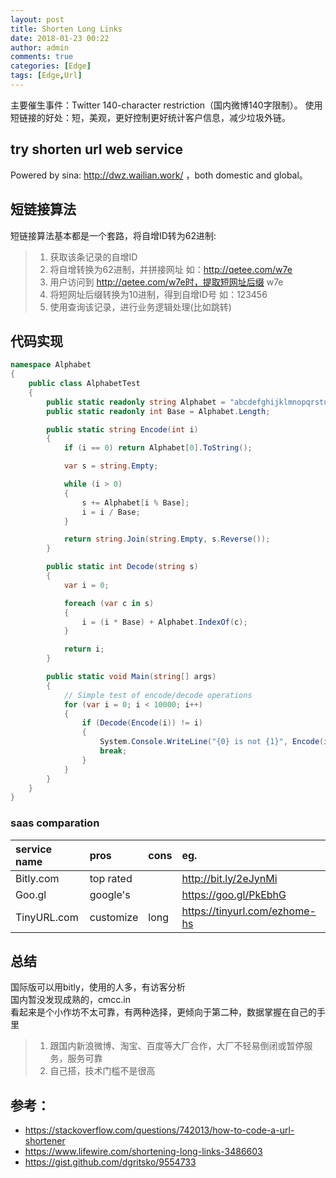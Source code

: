 ```yaml
---
layout: post
title: Shorten Long Links
date: 2018-01-23 00:22
author: admin
comments: true
categories: [Edge]
tags: [Edge,Url]
---
```




主要催生事件：Twitter 140-character restriction（国内微博140字限制）。
使用短链接的好处：短，美观，更好控制更好统计客户信息，减少垃圾外链。

## try shorten url web service

Powered by sina: http://dwz.wailian.work/ ，both domestic and global。

## 短链接算法

短链接算法基本都是一个套路，将自增ID转为62进制:  
> 1. 获取该条记录的自增ID  
> 2. 将自增转换为62进制，并拼接网址 如：http://qetee.com/w7e   
> 3. 用户访问到 http://qetee.com/w7e时，提取短网址后缀 w7e   
> 4. 将短网址后缀转换为10进制，得到自增ID号 如：123456  
> 5. 使用查询该记录，进行业务逻辑处理(比如跳转)

 

## 代码实现

```c#
namespace Alphabet 
{
    public class AlphabetTest 
    {
        public static readonly string Alphabet = "abcdefghijklmnopqrstuvwxyz0123456789";
        public static readonly int Base = Alphabet.Length;

        public static string Encode(int i)
        {
            if (i == 0) return Alphabet[0].ToString();

            var s = string.Empty;

            while (i > 0)
            {  
                s += Alphabet[i % Base];
                i = i / Base;
            }

            return string.Join(string.Empty, s.Reverse());
        }

        public static int Decode(string s)
        {
            var i = 0;

            foreach (var c in s)
            {
                i = (i * Base) + Alphabet.IndexOf(c);
            }

            return i;
        }

        public static void Main(string[] args) 
        {
            // Simple test of encode/decode operations
            for (var i = 0; i < 10000; i++) 
            {
                if (Decode(Encode(i)) != i) 
                {
                    System.Console.WriteLine("{0} is not {1}", Encode(i), i);
                    break;
                }
            }
        } 
    }
}
```

### saas comparation

| service name        | pros   |  cons  | eg.|
| :--------   | :-----  | :----  | :----  |
| Bitly.com| top rated| |http://bit.ly/2eJynMi|
| Goo.gl| google's | |https://goo.gl/PkEbhG|
| TinyURL.com | customize|long|https://tinyurl.com/ezhome-hs|

## 总结

国际版可以用bitly，使用的人多，有访客分析  
国内暂没发现成熟的，cmcc.in  
看起来是个小作坊不太可靠，有两种选择，更倾向于第二种，数据掌握在自己的手里  
> 1. 跟国内新浪微博、淘宝、百度等大厂合作，大厂不轻易倒闭或暂停服务，服务可靠
> 2. 自己搭，技术门槛不是很高

## 参考：

* <https://stackoverflow.com/questions/742013/how-to-code-a-url-shortener>
* <https://www.lifewire.com/shortening-long-links-3486603>
* <https://gist.github.com/dgritsko/9554733>



